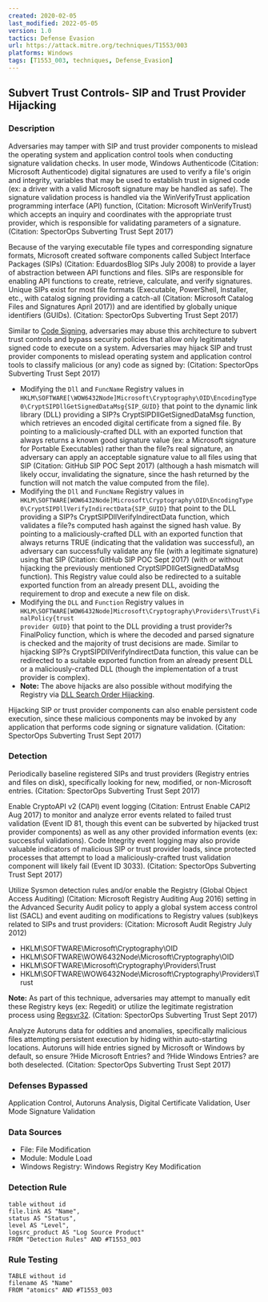 ```yaml
---
created: 2020-02-05
last_modified: 2022-05-05
version: 1.0
tactics: Defense Evasion
url: https://attack.mitre.org/techniques/T1553/003
platforms: Windows
tags: [T1553_003, techniques, Defense_Evasion]
---
```


## Subvert Trust Controls- SIP and Trust Provider Hijacking

### Description

Adversaries may tamper with SIP and trust provider components to mislead the operating system and application control tools when conducting signature validation checks. In user mode, Windows Authenticode (Citation: Microsoft Authenticode) digital signatures are used to verify a file's origin and integrity, variables that may be used to establish trust in signed code (ex: a driver with a valid Microsoft signature may be handled as safe). The signature validation process is handled via the WinVerifyTrust application programming interface (API) function,  (Citation: Microsoft WinVerifyTrust) which accepts an inquiry and coordinates with the appropriate trust provider, which is responsible for validating parameters of a signature. (Citation: SpectorOps Subverting Trust Sept 2017)

Because of the varying executable file types and corresponding signature formats, Microsoft created software components called Subject Interface Packages (SIPs) (Citation: EduardosBlog SIPs July 2008) to provide a layer of abstraction between API functions and files. SIPs are responsible for enabling API functions to create, retrieve, calculate, and verify signatures. Unique SIPs exist for most file formats (Executable, PowerShell, Installer, etc., with catalog signing providing a catch-all  (Citation: Microsoft Catalog Files and Signatures April 2017)) and are identified by globally unique identifiers (GUIDs). (Citation: SpectorOps Subverting Trust Sept 2017)

Similar to [Code Signing](https://attack.mitre.org/techniques/T1553/002), adversaries may abuse this architecture to subvert trust controls and bypass security policies that allow only legitimately signed code to execute on a system. Adversaries may hijack SIP and trust provider components to mislead operating system and application control tools to classify malicious (or any) code as signed by: (Citation: SpectorOps Subverting Trust Sept 2017)

* Modifying the <code>Dll</code> and <code>FuncName</code> Registry values in <code>HKLM\SOFTWARE[\WOW6432Node\]Microsoft\Cryptography\OID\EncodingType 0\CryptSIPDllGetSignedDataMsg\{SIP_GUID}</code> that point to the dynamic link library (DLL) providing a SIP?s CryptSIPDllGetSignedDataMsg function, which retrieves an encoded digital certificate from a signed file. By pointing to a maliciously-crafted DLL with an exported function that always returns a known good signature value (ex: a Microsoft signature for Portable Executables) rather than the file?s real signature, an adversary can apply an acceptable signature value to all files using that SIP (Citation: GitHub SIP POC Sept 2017) (although a hash mismatch will likely occur, invalidating the signature, since the hash returned by the function will not match the value computed from the file).
* Modifying the <code>Dll</code> and <code>FuncName</code> Registry values in <code>HKLM\SOFTWARE\[WOW6432Node\]Microsoft\Cryptography\OID\EncodingType 0\CryptSIPDllVerifyIndirectData\{SIP_GUID}</code> that point to the DLL providing a SIP?s CryptSIPDllVerifyIndirectData function, which validates a file?s computed hash against the signed hash value. By pointing to a maliciously-crafted DLL with an exported function that always returns TRUE (indicating that the validation was successful), an adversary can successfully validate any file (with a legitimate signature) using that SIP (Citation: GitHub SIP POC Sept 2017) (with or without hijacking the previously mentioned CryptSIPDllGetSignedDataMsg function). This Registry value could also be redirected to a suitable exported function from an already present DLL, avoiding the requirement to drop and execute a new file on disk.
* Modifying the <code>DLL</code> and <code>Function</code> Registry values in <code>HKLM\SOFTWARE\[WOW6432Node\]Microsoft\Cryptography\Providers\Trust\FinalPolicy\{trust provider GUID}</code> that point to the DLL providing a trust provider?s FinalPolicy function, which is where the decoded and parsed signature is checked and the majority of trust decisions are made. Similar to hijacking SIP?s CryptSIPDllVerifyIndirectData function, this value can be redirected to a suitable exported function from an already present DLL or a maliciously-crafted DLL (though the implementation of a trust provider is complex).
* **Note:** The above hijacks are also possible without modifying the Registry via [DLL Search Order Hijacking](https://attack.mitre.org/techniques/T1574/001).

Hijacking SIP or trust provider components can also enable persistent code execution, since these malicious components may be invoked by any application that performs code signing or signature validation. (Citation: SpectorOps Subverting Trust Sept 2017)

### Detection

Periodically baseline registered SIPs and trust providers (Registry entries and files on disk), specifically looking for new, modified, or non-Microsoft entries. (Citation: SpectorOps Subverting Trust Sept 2017)

Enable CryptoAPI v2 (CAPI) event logging (Citation: Entrust Enable CAPI2 Aug 2017) to monitor and analyze error events related to failed trust validation (Event ID 81, though this event can be subverted by hijacked trust provider components) as well as any other provided information events (ex: successful validations). Code Integrity event logging may also provide valuable indicators of malicious SIP or trust provider loads, since protected processes that attempt to load a maliciously-crafted trust validation component will likely fail (Event ID 3033). (Citation: SpectorOps Subverting Trust Sept 2017)

Utilize Sysmon detection rules and/or enable the Registry (Global Object Access Auditing) (Citation: Microsoft Registry Auditing Aug 2016) setting in the Advanced Security Audit policy to apply a global system access control list (SACL) and event auditing on modifications to Registry values (sub)keys related to SIPs and trust providers: (Citation: Microsoft Audit Registry July 2012)

* HKLM\SOFTWARE\Microsoft\Cryptography\OID
* HKLM\SOFTWARE\WOW6432Node\Microsoft\Cryptography\OID
* HKLM\SOFTWARE\Microsoft\Cryptography\Providers\Trust
* HKLM\SOFTWARE\WOW6432Node\Microsoft\Cryptography\Providers\Trust

**Note:** As part of this technique, adversaries may attempt to manually edit these Registry keys (ex: Regedit) or utilize the legitimate registration process using [Regsvr32](https://attack.mitre.org/techniques/T1218/010). (Citation: SpectorOps Subverting Trust Sept 2017)

Analyze Autoruns data for oddities and anomalies, specifically malicious files attempting persistent execution by hiding within auto-starting locations. Autoruns will hide entries signed by Microsoft or Windows by default, so ensure ?Hide Microsoft Entries? and ?Hide Windows Entries? are both deselected. (Citation: SpectorOps Subverting Trust Sept 2017)

### Defenses Bypassed

Application Control, Autoruns Analysis, Digital Certificate Validation, User Mode Signature Validation

### Data Sources

  - File: File Modification
  -  Module: Module Load
  -  Windows Registry: Windows Registry Key Modification
### Detection Rule

```dataview
table without id
file.link AS "Name",
status AS "Status",
level AS "Level",
logsrc_product AS "Log Source Product"
FROM "Detection Rules" AND #T1553_003
```

### Rule Testing

```dataview
TABLE without id
filename AS "Name"
FROM "atomics" AND #T1553_003
```
